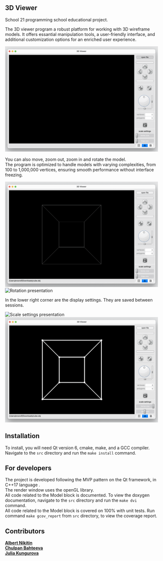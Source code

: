 ## 3D Viewer
School 21 programming school educational project.<br>

The 3D viewer program a robust platform for working  with 3D wireframe models. It offers essantial manipulation tools, a user-friendly interface, and additional customization options for an enriched user experience.<br>

![Open file presentation](./readme_resources/open_file.gif)

You can also move, zoom out, zoom in and rotate the model.<br>
The program is optimized to handle models with varying complexities, from 100 to 1,000,000 vertices, ensuring smooth performance without interface freezing.<br>

![Movement presentation](./readme_resources/move.gif) ![Rotation presentation](./readme_resources/rotate.gif)

In the lower right corner are the display settings. They are saved between sessions.

![Scale settings presentation](./readme_resources/scale_settings.gif) ![Color settings presentation](./readme_resources/color_settings.gif)
<br>

## Installation
To install, you will need Qt version 6, cmake, make, and a GCC compiler.<br>
Navigate to the `src` directory and run the `make install` command.

## For developers
The project is developed following the MVP pattern on the Qt framework, in C++17 language .<br>
The render window uses the openGL library.<br>
All code related to the Model block is documented. To view the doxygen documentation, navigate to the `src` directory and run the `make dvi` command.<br>
All code related to the Model block is covered on 100% with unit tests. Run command `make gcov_report` from `src`
directory, to view the coverage report.<br>

## Contributors
[__Albert Nikitin__](https://github.com/erosrolf)<br>
[__Chulpan Bahteeva__](https://github.com/chulpanbahteeva)<br>
[__Julia Kungurova__](https://github.com/SwCherr)<br>
